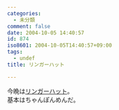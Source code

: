 ```yaml
---
categories:
  - 未分類
comment: false
date: 2004-10-05 14:40:57
id: 874
iso8601: 2004-10-05T14:40:57+09:00
tags:
  - undef
title: リンガーハット

---
```


<div class="entry-body">
                                 <p>今晩は<a href="http://www.ringerhut.co.jp">リンガーハット</a>。<br />
基本はちゃんぽんめんだ。</p>
                              </div>    	